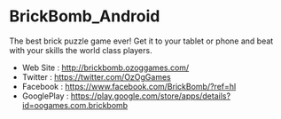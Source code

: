 # BrickBomb_Android

The best brick puzzle game ever! Get it to your tablet or phone and beat with your skills the world class players.

- Web Site : http://brickbomb.ozoggames.com/
- Twitter : https://twitter.com/OzOgGames
- Facebook : https://www.facebook.com/BrickBomb/?ref=hl
- GooglePlay : https://play.google.com/store/apps/details?id=oogames.com.brickbomb

